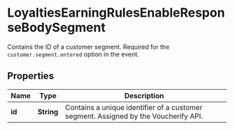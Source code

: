 

# LoyaltiesEarningRulesEnableResponseBodySegment

Contains the ID of a customer segment. Required for the `customer.segment.entered` option in the event.

## Properties

| Name | Type | Description |
|------------ | ------------- | ------------- |
|**id** | **String** | Contains a unique identifier of a customer segment. Assigned by the Voucherify API. |



